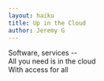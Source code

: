 ```yaml
---
layout: haiku
title: Up in the Cloud
author: Jeremy G
---
```


Software, services --<br>
All you need is in the cloud<br>
With access for all<br>